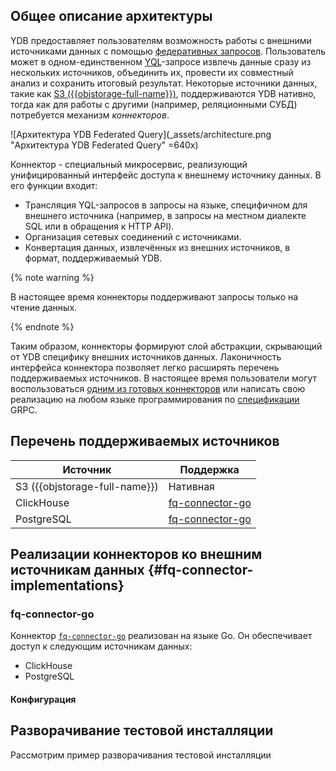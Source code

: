## Общее описание архитектуры

YDB предоставляет пользователям возможность работы с внешними источниками данных с помощью [федеративных запросов](../../concepts/federated_query/).  Пользователь может в одном-единственном [YQL](../../yql)-запросе извлечь данные сразу из нескольких источников, объединить их, провести их совместный анализ и сохранить итоговый результат. Некоторые источники данных, такие как [S3 ({{objstorage-full-name}})](../../concepts/federated_query/s3), поддерживаются YDB нативно, тогда как для работы с другими (например, реляционными СУБД) потребуется механизм _коннекторов_.

![Архитектура YDB Federated Query](_assets/architecture.png "Архитектура YDB Federated Query" =640x)

Коннектор - специальный микросервис, реализующий унифицированный интерфейс доступа к внешнему источнику данных.
В его функции входит:

* Трансляция YQL-запросов в запросы на языке, специфичном для внешнего источника (например, в запросы на местном диалекте SQL или в обращения к HTTP API).
* Организация сетевых соединений с источниками.
* Конвертация данных, извлечённых из внешних источников, в формат, поддерживаемый YDB.

{% note warning %}

В настоящее время коннекторы поддерживают запросы только на чтение данных.

{% endnote %}

Таким образом, коннекторы формируют слой абстракции, скрывающий от YDB специфику внешних источников данных.  Лаконичность интерфейса коннектора позволяет легко расширять перечень поддерживаемых источников. В настоящее время пользователи могут воспользоваться [одним из готовых коннекторов](#fq-connector-implementations) или написать свою реализацию на любом языке программирования по [спецификации](https://github.com/ydb-platform/ydb/tree/main/ydb/library/yql/providers/generic/connector/api) GRPC.

## Перечень поддерживаемых источников 

| Источник | Поддержка |
| -------- | --------- |
| S3 ({{objstorage-full-name}}) | Нативная |
| ClickHouse | [fq-connector-go](#fq-connector-go) |
| PostgreSQL | [fq-connector-go](#fq-connector-go) |

## Реализации коннекторов ко внешним источникам данных {#fq-connector-implementations}

### fq-connector-go

Коннектор [`fq-connector-go`](https://github.com/ydb-platform/fq-connector-go) реализован на языке Go. Он обеспечивает доступ к следующим источникам данных:

* ClickHouse
* PostgreSQL

#### Конфигурация

## Разворачивание тестовой инсталляции

Рассмотрим пример разворачивания тестовой инсталляции
